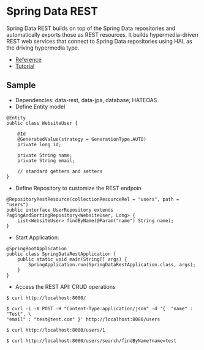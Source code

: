#  Spring Data REST
Spring Data REST builds on top of the Spring Data repositories and automatically exports those as REST resources. It builds hypermedia-driven REST web services that connect to Spring Data repositories using HAL as the driving hypermedia type.

- [Reference](https://docs.spring.io/spring-data/rest/docs/current/reference/html/)
- [Tutorial](https://www.baeldung.com/spring-data-rest-intro)

## Sample
- Dependencies: data-rest, data-jpa, database; HATEOAS
- Define Entity model
```
@Entity
public class WebsiteUser {
 
    @Id
    @GeneratedValue(strategy = GenerationType.AUTO)
    private long id;
 
    private String name;
    private String email;
 
    // standard getters and setters
}
```
- Define Repository to customize the REST endpoin
```
@RepositoryRestResource(collectionResourceRel = "users", path = "users")
public interface UserRepository extends PagingAndSortingRepository<WebsiteUser, Long> {
    List<WebsiteUser> findByName(@Param("name") String name);
}
```
- Start Application:
```
@SpringBootApplication
public class SpringDataRestApplication {
    public static void main(String[] args) {
        SpringApplication.run(SpringDataRestApplication.class, args);
    }
}
```
- Access the REST API: CRUD operations
```
$ curl http://localhost:8080/ 

$ curl -i -X POST -H "Content-Type:application/json" -d '{  "name" : "Test", \ 
"email" : "test@test.com" }' http://localhost:8080/users

$ curl http://localhost:8080/users/1

$ curl http://localhost:8080/users/search/findByName?name=test
```
